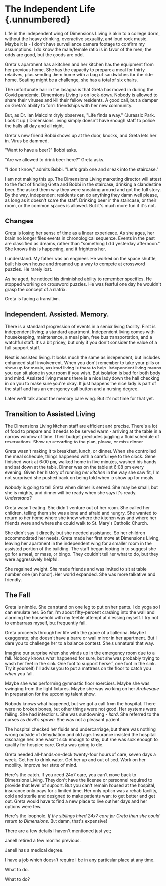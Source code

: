 # The Independent Life {.unnumbered}

Life in the independent wing of Dimensions Living is akin to a college dorm, without the heavy drinking, overactive sexuality, and loud rock music. Maybe it is - I don't have surveillance camera footage to confirm my assumptions. I do know the male/female ratio is in favor of the men; the odds are good, but the goods are odd.

Greta's apartment has a kitchen and her kitchen has the equipment from her previous home. She has the capacity to prepare a meal for thirty relatives, plus sending them home with a bag of sandwiches for the ride home. Seating might be a challenge, she has a total of six chairs.

The unfortunate hair in the lasagna is that Greta has moved in during the Covid pandemic. Dimensions Living is on lock-down. Nobody is allowed to share their viruses and kill their fellow residents. A good call, but a damper on Greta's ability to form friendships with her new community.

But, as Dr. Ian Malcolm dryly observes, "Life finds a way." (Jurassic Park. Look it up.) Dimensions Living simply doesn't have enough staff to police the halls all day and all night.

Greta's new friend Bobbi shows up at the door, knocks, and Greta lets her in. Virus be dammed.

"Want to have a beer?" Bobbi asks.

"Are we allowed to drink beer here?" Greta asks.

"I don't know," admits Bobbi. "Let's grab one and sneak into the staircase."

I am not making this up. The Dimensions Living marketing director will attest to the fact of finding Greta and Bobbi in the staircase, drinking a clandestine beer. She asked them why they were sneaking around and got the full story. By the way, independent residents can do anything they damn well please, as long as it doesn't scare the staff. Drinking beer in the staircase, or their room, or the common spaces is allowed. But it's much more fun if it's not.

## Changes

Greta is losing her sense of time as a linear experience. As she ages, her brain no longer files events in chronological sequence. Events in the past are classified as dreams, rather than "something I did yesterday afternoon." She knows this is happening, and it frightens her.

I understand. My father was an engineer. He worked on the space shuttle, built his own house and dreamed up a way to compete at crossword puzzles. He rarely lost.

As he aged, he noticed his diminished ability to remember specifics. He stopped working on crossword puzzles. He was fearful one day he wouldn't grasp the concept of a matrix.

Greta is facing a transition.

## Independent. Assisted. Memory.

There is a standard progression of events in a senior living facility. First is independent living; a standard apartment. Independent living comes with housekeeping, maintenance, a meal plan, free bus transportation, and a watchful staff. It's a bit pricey, but only if you don't consider the value of a full support staff.

Next is assisted living. It looks much the same as independent, but includes enhanced staff involvement. When you don't remember to take your pills or show up for meals, assisted living is there to help. Independent living means you can sit alone in your room if you wish. But isolation is bad for both body and mind. Assisted living means there is a nice lady down the hall checking in on you to make sure you're okay. It just happens the nice lady is part of the staff and has an emergency call button and a nursing degree.

Later we'll talk about the memory care wing. But it's not time for that yet.

## Transition to Assisted Living

The Dimensions Living kitchen staff are efficient and precise. There's a lot of food to prepare and it needs to be served warm - arriving at the table in a narrow window of time. Their budget precludes juggling a fluid schedule of reservations. Show up according to the plan, please, or miss dinner.

Greta wasn't making it to breakfast, lunch, or dinner. When she controlled the meal schedule, things happened with a careful eye to the clock. Gene finished work at 6:00 pm, walked home in five minutes, washed his hands and sat down at the table. Dinner was on the table at 6:08 pm every evening. Given her history of running *her kitchen* in the way she saw fit, I'm not surprised she pushed back on being told when to show up for meals.

*Nobody* is going to tell Greta when dinner is served. She may be small, but she is mighty, and dinner will be ready when she says it's ready. *Understand?*

Greta wasn't eating. She didn't venture out of her room. She called her children, telling them she was alone and afraid and hungry. She wanted to return to her home where she knew where the kitchen was and where her friends were and where she could walk to St. Mary's Catholic Church.

She didn't say it directly, but she needed assistance. So her children accommodated her needs. Greta made her first move at Dimensions Living, leaving her apartment in the independent wing for a smaller room in the assisted portion of the building. The staff began looking in to suggest she go for a meal, or mass, or bingo. They couldn't tell her what to do, but they were aggressively helpful.

She regained weight. She made friends and was invited to sit at table number one (an honor). Her world expanded. She was more talkative and friendly.

## The Fall

Greta is nimble. She can stand on one leg to put on her pants. I do yoga so I can emulate her. So far, I'm about fifty-percent crashing into the wall and alarming the household with my feeble attempt at dressing myself. I try not to embarrass myself, but frequently fail.

Greta proceeds through her life with the grace of a ballerina. Maybe I exaggerate; she doesn't have a barre or wall mirror in her apartment. But I dare you to challenge her to a balance contest. She's unnatural that way.

Imagine our surprise when she winds up in the emergency room due to a fall. Nobody knows what happened for sure, but she was probably trying to wash her feet in the sink. One foot to support herself, one foot in the sink. Try it yourself; I'll advise you to put a mattress on the floor to catch you *when* you fall.

Maybe she was performing gymnastic floor exercises. Maybe she was swinging from the light fixtures. Maybe she was working on her *Arabesque* in preparation for the upcoming talent show.

Nobody knows what happened, but we got a call from the hospital. There were no broken bones, but other things were not good. Her systems were failing. She had infections. She was sundowning - *hard*. She referred to the nurses as *devil's spawn*. She was not a pleasant patient.

The hospital checked her fluids and undercarriage, but there was nothing wrong outside of dehydration and old age. Insurance insisted the hospital discharge her. She wasn't sick enough to stay, but she was sick enough to qualify for hospice care. Greta was going to die.

Greta needed all-hands-on-deck twenty-four hours of care, seven days a week. Get her to drink water. Get her up and out of bed. Work on her mobility. Improve her state of mind.

Here's the catch. If you need 24x7 care, you can't move back to Dimensions Living. They don't have the license or personnel required to provide that level of support. But you can't remain housed at the hospital, insurance only pays for a limited time. Her only option was a rehab facility, cold and sterile and designed to make patients want to get better and get out. Greta would have to find a new place to live out her days and her options were few.

Here's the loophole. *If the siblings hired 24x7 care for Greta then she could return to Dimensions*. But damn, that's expensive!

There are a few details I haven't mentioned just yet;

Janell retired a few months previous.

Janell has a medical degree.

I have a job which doesn't require I be in any particular place at any time.

What to do.

What to do?
